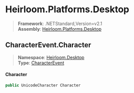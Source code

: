 # Heirloom.Platforms.Desktop

> **Framework**: .NETStandard,Version=v2.1  
> **Assembly**: [Heirloom.Platforms.Desktop][0]  

## CharacterEvent.Character

> **Namespace**: [Heirloom.Desktop][0]  
> **Type**: [CharacterEvent][1]  

#### Character

```cs
public UnicodeCharacter Character
```

[0]: ../../../Heirloom.Platforms.Desktop.md
[1]: ../CharacterEvent.md
